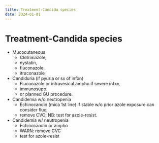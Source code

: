 ```yaml
---
title: Treatment-Candida species
date: 2024-01-01
---
```


# Treatment-Candida species

- Mucocutaneous
  - Clotrimazole,
  - nystatin,
  - fluconazole,
  - itraconazole
- Candiduria (if pyuria or sx of infxn)
  - Fluconazole or intravesical ampho if severe infxn,
  - immunosupp.
  - or planned GU procedure.
- Candidemia w/o neutropenia
  - Echinocandin (mica 1st line) if stable w/o prior azole exposure can consider fluc;
  - remove CVC; NB: test for azole-resist.
- Candidemia w/ neutropenia
  - Echinocandin or ampho
  - WARN: remove CVC
  - test for azole-resist
